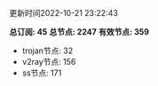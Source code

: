更新时间2022-10-21 23:22:43

**总订阅: 45**
**总节点: 2247**
**有效节点: 359**
- trojan节点: 32
- v2ray节点: 156
- ss节点: 171
